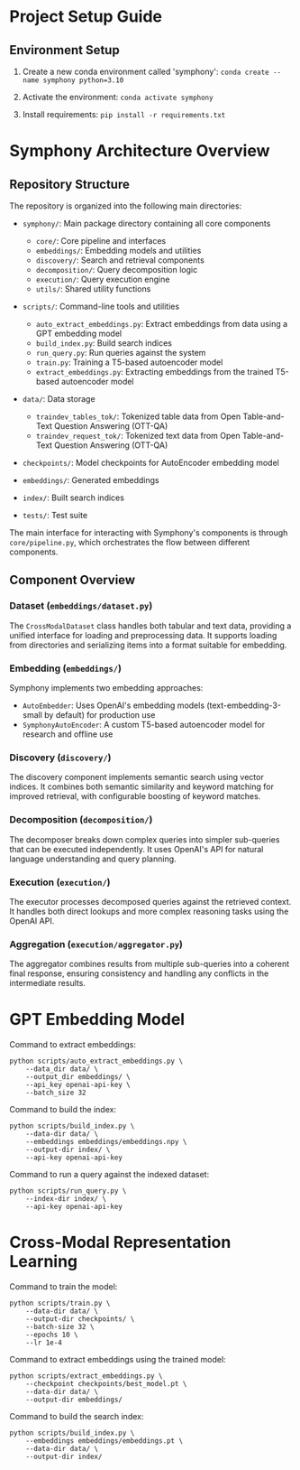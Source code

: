# Project Setup Guide

## Environment Setup

1. Create a new conda environment called 'symphony':
`conda create --name symphony python=3.10`

2. Activate the environment: `conda activate symphony`

3. Install requirements: `pip install -r requirements.txt`


# Symphony Architecture Overview

## Repository Structure

The repository is organized into the following main directories:

- `symphony/`: Main package directory containing all core components
  - `core/`: Core pipeline and interfaces
  - `embeddings/`: Embedding models and utilities
  - `discovery/`: Search and retrieval components
  - `decomposition/`: Query decomposition logic
  - `execution/`: Query execution engine
  - `utils/`: Shared utility functions

- `scripts/`: Command-line tools and utilities
  - `auto_extract_embeddings.py`: Extract embeddings from data using a GPT embedding model
  - `build_index.py`: Build search indices
  - `run_query.py`: Run queries against the system
  - `train.py`: Training a T5-based autoencoder model
  - `extract_embeddings.py`: Extracting embeddings from the trained T5-based autoencoder model

- `data/`: Data storage
  - `traindev_tables_tok/`: Tokenized table data from Open Table-and-Text Question Answering (OTT-QA)
  - `traindev_request_tok/`: Tokenized text data from Open Table-and-Text Question Answering (OTT-QA)

- `checkpoints/`: Model checkpoints for AutoEncoder embedding model
- `embeddings/`: Generated embeddings
- `index/`: Built search indices
- `tests/`: Test suite

The main interface for interacting with Symphony's components is through `core/pipeline.py`, which orchestrates the flow between different components.

## Component Overview

### Dataset (`embeddings/dataset.py`)
The `CrossModalDataset` class handles both tabular and text data, providing a unified interface for loading and preprocessing data. It supports loading from directories and serializing items into a format suitable for embedding.

### Embedding (`embeddings/`)
Symphony implements two embedding approaches:
- `AutoEmbedder`: Uses OpenAI's embedding models (text-embedding-3-small by default) for production use
- `SymphonyAutoEncoder`: A custom T5-based autoencoder model for research and offline use

### Discovery (`discovery/`)
The discovery component implements semantic search using vector indices. It combines both semantic similarity and keyword matching for improved retrieval, with configurable boosting of keyword matches.

### Decomposition (`decomposition/`)
The decomposer breaks down complex queries into simpler sub-queries that can be executed independently. It uses OpenAI's API for natural language understanding and query planning.

### Execution (`execution/`)
The executor processes decomposed queries against the retrieved context. It handles both direct lookups and more complex reasoning tasks using the OpenAI API.

### Aggregation (`execution/aggregator.py`)
The aggregator combines results from multiple sub-queries into a coherent final response, ensuring consistency and handling any conflicts in the intermediate results.

# GPT Embedding Model

Command to extract embeddings:
```
python scripts/auto_extract_embeddings.py \
    --data_dir data/ \
    --output_dir embeddings/ \
    --api_key openai-api-key \
    --batch_size 32
```

Command to build the index:
```
python scripts/build_index.py \
    --data-dir data/ \
    --embeddings embeddings/embeddings.npy \
    --output-dir index/ \
    --api-key openai-api-key
```

Command to run a query against the indexed dataset:
```
python scripts/run_query.py \
    --index-dir index/ \
    --api-key openai-api-key
```

# Cross-Modal Representation Learning

Command to train the model:
```
python scripts/train.py \
    --data-dir data/ \
    --output-dir checkpoints/ \
    --batch-size 32 \
    --epochs 10 \
    --lr 1e-4
```

Command to extract embeddings using the trained model:
```
python scripts/extract_embeddings.py \
    --checkpoint checkpoints/best_model.pt \
    --data-dir data/ \
    --output-dir embeddings/
```

Command to build the search index:
```
python scripts/build_index.py \
    --embeddings embeddings/embeddings.pt \
    --data-dir data/ \
    --output-dir index/
```

